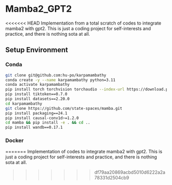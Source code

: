# Mamba2_GPT2
<<<<<<< HEAD
Implementation from a total scratch of codes to integrate mamba2 with gpt2. This is just a coding project for self-interests and practice, and there is nothing sota at all.

## Setup Environment 
### Conda
```bash 
git clone git@github.com:hu-po/karpamambathy
conda create -y --name karpamambathy python=3.11
conda activate karpamambathy
pip install torch torchvision torchaudio --index-url https://download.pytorch.org/whl/cu121
pip install tiktoken==0.7.0
pip install datasets==2.20.0
cd karpamambathy
git clone https://github.com/state-spaces/mamba.git
pip install packaging==24.1
pip install causal-conv1d>=1.2.0
cd mamba && pip install -e . && cd ..
pip install wandb==0.17.1
```

### Docker
=======
Implementation of codes to integrate mamba2 with gpt2. This is just a coding project for self-interests and practice, and there is nothing sota at all.
>>>>>>> df79aa20869acbd5010d6222a2a78331d2504cb9
